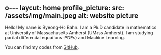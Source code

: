 o---
layout: home
profile_picture:
  src: /assets/img/main.jpeg
  alt: website picture
---

<p>
  Hello! My name is Byeong-Ho Bahn. I am a Ph.D candidate in mathematics at University of Massachusetts Amherst (UMass Amherst). I am studying partial differential equations (PDEs) and Machine Learning. 
</p>

<p>
  You can find my codes from <a href="https://github.com/levbahn">GitHub</a>.
</p>
